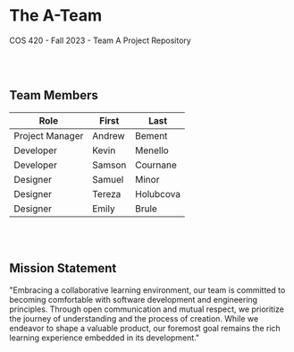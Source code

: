 # The A-Team
COS 420 - Fall 2023 - Team A Project Repository

<br><br>
## Team Members
| Role            | First  | Last     |
| --------------- | ------ | -------- |
| Project Manager | Andrew | Bement   |
| Developer       | Kevin  | Menello  |
| Developer       | Samson | Cournane |
| Designer        | Samuel | Minor    |
| Designer        | Tereza | Holubcova      |
| Designer        | Emily  | Brule    |

<br><br>
## Mission Statement
"Embracing a collaborative learning environment, our team is committed to becoming comfortable with software development and engineering principles. Through open communication and mutual respect, we prioritize the journey of understanding and the process of creation. While we endeavor to shape a valuable product, our foremost goal remains the rich learning experience embedded in its development."
